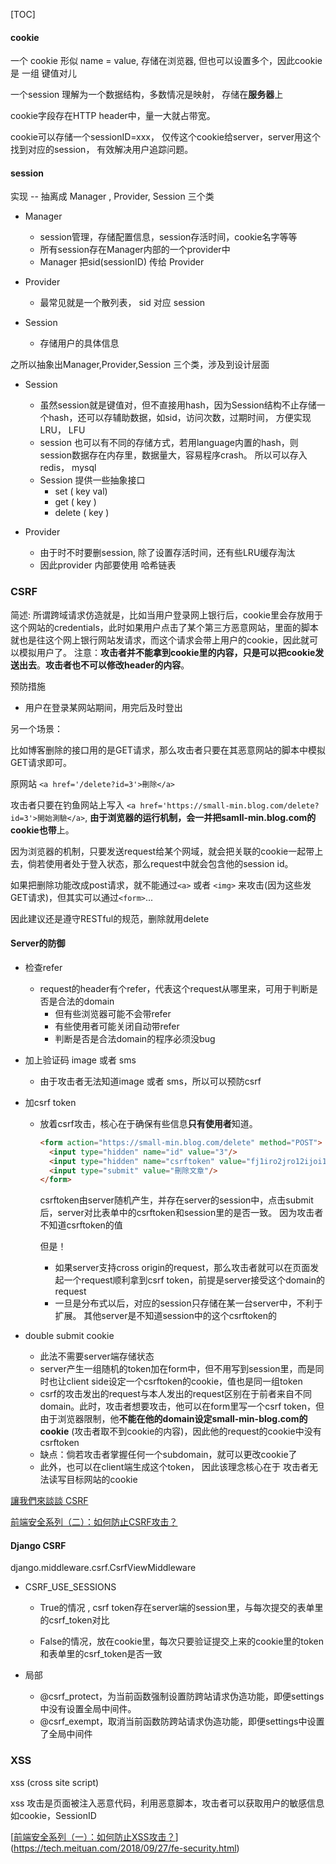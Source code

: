 



[TOC]



#### cookie

一个 cookie 形似 name = value,  存储在浏览器, 但也可以设置多个，因此cookie 是 一组 键值对儿

一个session 理解为一个数据结构，多数情况是映射， 存储在**服务器**上

cookie字段存在HTTP header中，量一大就占带宽。

cookie可以存储一个sessionID=xxx， 仅传这个cookie给server，server用这个找到对应的session， 有效解决用户追踪问题。



#### session

实现 -- 抽离成 Manager , Provider,  Session 三个类

* Manager 
  * session管理，存储配置信息，session存活时间，cookie名字等等
  * 所有session存在Manager内部的一个provider中
  * Manager 把sid(sessionID) 传给 Provider

* Provider
  * 最常见就是一个散列表， sid 对应 session
* Session
  * 存储用户的具体信息

之所以抽象出Manager,Provider,Session  三个类，涉及到设计层面

* Session
  * 虽然session就是键值对，但不直接用hash，因为Session结构不止存储一个hash，还可以存辅助数据，如sid，访问次数，过期时间， 方便实现 LRU， LFU
  * session 也可以有不同的存储方式，若用language内置的hash，则session数据存在内存里，数据量大，容易程序crash。 所以可以存入 redis， mysql
  * Session 提供一些抽象接口
    * set ( key val)
    * get ( key )
    * delete ( key )

* Provider
  * 由于时不时要删session, 除了设置存活时间，还有些LRU缓存淘汰
  * 因此provider 内部要使用 哈希链表



### CSRF

简述: 所谓跨域请求仿造就是，比如当用户登录网上银行后，cookie里会存放用于这个网站的credentials，此时如果用户点击了某个第三方恶意网站，里面的脚本就也是往这个网上银行网站发请求，而这个请求会带上用户的cookie，因此就可以模拟用户了。 注意：**攻击者并不能拿到cookie里的内容，只是可以把cookie发送出去**。**攻击者也不可以修改header的内容**。

预防措施

* 用户在登录某网站期间，用完后及时登出

另一个场景：

比如博客删除的接口用的是GET请求，那么攻击者只要在其恶意网站的脚本中模拟GET请求即可。

原网站 `<a href='/delete?id=3'>刪除</a>`

攻击者只要在钓鱼网站上写入 `<a href='https://small-min.blog.com/delete?id=3'>開始測驗</a>`, **由于浏览器的运行机制，会一并把samll-min.blog.com的cookie也带**上。

因为浏览器的机制，只要发送request给某个网域，就会把关联的cookie一起带上去，倘若使用者处于登入状态，那么request中就会包含他的session id。

如果把删除功能改成post请求，就不能通过`<a>` 或者 `<img>` 来攻击(因为这些发GET请求)，但其实可以通过`<form>`...

因此建议还是遵守RESTful的规范，删除就用delete

#### Server的防御

* 检查refer
  * request的header有个refer，代表这个request从哪里来，可用于判断是否是合法的domain
    * 但有些浏览器可能不会带refer
    * 有些使用者可能关闭自动带refer
    * 判断是否是合法domain的程序必须没bug
* 加上验证码 image 或者 sms
  * 由于攻击者无法知道image 或者 sms，所以可以预防csrf

* 加csrf token

  * 放着csrf攻击，核心在于确保有些信息**只有使用者**知道。

    ```html
    <form action="https://small-min.blog.com/delete" method="POST">
      <input type="hidden" name="id" value="3"/>
      <input type="hidden" name="csrftoken" value="fj1iro2jro12ijoi1"/>
      <input type="submit" value="刪除文章"/>
    </form>
    ```

    csrftoken由server随机产生，并存在server的session中，点击submit后，server对比表单中的csrftoken和session里的是否一致。 因为攻击者不知道csrftoken的值

    但是！

    * 如果server支持cross origin的request，那么攻击者就可以在页面发起一个request顺利拿到csrf token，前提是server接受这个domain的request
    * 一旦是分布式以后，对应的session只存储在某一台server中，不利于扩展。 其他server是不知道session中的这个csrftoken的

* double submit cookie

  * 此法不需要server端存储状态
  * server产生一组随机的token加在form中，但不用写到session里，而是同时也让client side设定一个csrftoken的cookie，值也是同一组token
  * csrf的攻击发出的request与本人发出的request区别在于前者来自不同domain。此时，攻击者想要攻击，他可以在form里写一个csrf token，但由于浏览器限制，他**不能在他的domain设定small-min-blog.com的cookie** (攻击者取不到cookie的内容)，因此他的request的cookie中没有csrftoken
  * 缺点：倘若攻击者掌握任何一个subdomain，就可以更改cookie了
  * 此外，也可以在client端生成这个token， 因此该理念核心在于 攻击者无法读写目标网站的cookie



[讓我們來談談 CSRF](https://blog.techbridge.cc/2017/02/25/csrf-introduction/)

[前端安全系列（二）：如何防止CSRF攻击？](https://tech.meituan.com/2018/10/11/fe-security-csrf.html)



#### Django CSRF

django.middleware.csrf.CsrfViewMiddleware

* CSRF_USE_SESSIONS

  * True的情况 , csrf token存在server端的session里，与每次提交的表单里的csrf_token对比

  * False的情况，放在cookie里，每次只要验证提交上来的cookie里的token和表单里的csrf_token是否一致

* 局部
  * @csrf_protect，为当前函数强制设置防跨站请求伪造功能，即便settings中没有设置全局中间件。
  * @csrf_exempt，取消当前函数防跨站请求伪造功能，即便settings中设置了全局中间件



### XSS

xss (cross site script)

xss 攻击是页面被注入恶意代码，利用恶意脚本，攻击者可以获取用户的敏感信息如cookie，SessionID



[[前端安全系列（一）：如何防止XSS攻击？](https://tech.meituan.com/2018/09/27/fe-security.html)](https://tech.meituan.com/2018/09/27/fe-security.html)